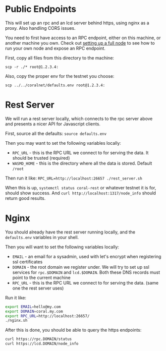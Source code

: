 # Public Endpoints

This will set up an rpc and an lcd server behind https, using nginx as a proxy. Also handling CORS issues.

You need to first have access to an RPC endpoint, either on this machine, or another machine
you own. Check out [setting up a full node](`../node`) to see how to run your own node and
expose an RPC endpoint.

First, copy all files from this directory to the machine:

`scp -r ./* root@1.2.3.4:`

Also, copy the proper env for the testnet you choose:

`scp ../../coralnet/defaults.env root@1.2.3.4:`

# Rest Server

We will run a rest server locally, which connects to the rpc server above and presents a
nicer API for Javascript clients.

First, source all the defaults: `source defaults.env`

Then you may want to set the following variables locally:

* `RPC_URL` - this is the RPC URL we connect to for serving the data. It should be trusted (required)
* `WASMD_HOME` - this is the directory where all the data is stored. Default `/root`

Then run it like: `RPC_URL=http://localhost:26657 ./rest_server.sh`

When this is up, `systemctl status coral-rest` or whatever testnet it is for, should show success.
And `curl http://localhost:1317/node_info` should return good results.

# Nginx

You should already have the rest server running locally, and the `defaults.env` variables in your shell.

Then you will want to set the following variables locally:

* `EMAIL` - an email for a sysadmin, used with let's encrypt when registering ssl certificates
* `DOMAIN` - the root domain we register under. We will try to set up ssl services for
  `rpc.$DOMAIN` and `lcd.$DOMAIN`. Both these DNS records must point to the current machine
* `RPC_URL` - this is the RPC URL we connect to for serving the data. (same one the rest server uses)

Run it like:

```bash
export EMAIL=hello@my.com
export DOMAIN=coral.my.com
export RPC_URL=http://localhost:26657/
./nginx.sh
```

After this is done, you should be able to query the https endpoints:

```bash
curl https://rpc.DOMAIN/status
curl https://lcd.DOMAIN/node_info
```
